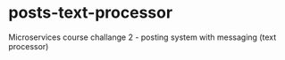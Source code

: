 # posts-text-processor
Microservices course challange 2 - posting system with messaging (text processor)

